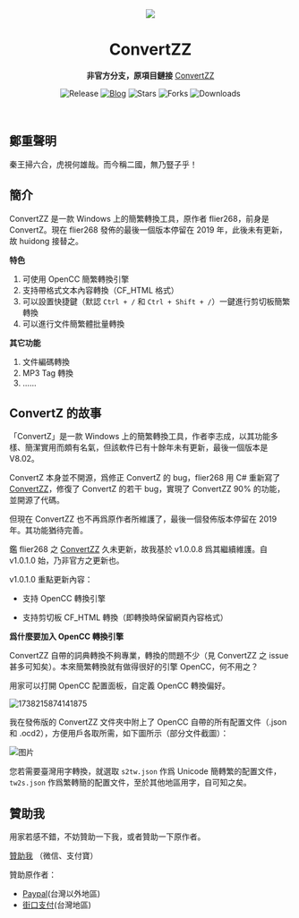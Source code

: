 <div align=center>
<img src="ConvertZZ/icon.ico"><br>
<h1>ConvertZZ</h1>
  
<b>非官方分支，原項目鏈接</b>
[ConvertZZ](https://github.com/flier268/ConvertZZ)

![Release](https://img.shields.io/github/v/release/zouhuidong/ConvertZZ)
[![Blog](https://img.shields.io/badge/blog-huidong.xyz-green.svg)](http://huidong.xyz)
![Stars](https://img.shields.io/github/stars/zouhuidong/ConvertZZ)
![Forks](https://img.shields.io/github/forks/zouhuidong/ConvertZZ)
![Downloads](https://img.shields.io/github/downloads/zouhuidong/ConvertZZ/total)
</div><br>

## 鄭重聲明
秦王掃六合，虎視何雄哉。而今稱二國，無乃豎子乎！

## 簡介

ConvertZZ 是一款 Windows 上的簡繁轉換工具，原作者 flier268，前身是 ConvertZ。現在 flier268 發佈的最後一個版本停留在 2019 年，此後未有更新，故 huidong 接替之。

**特色**
1. 可使用 OpenCC 簡繁轉換引擎
2. 支持帶格式文本內容轉換（CF_HTML 格式）
3. 可以設置快捷鍵（默認 `Ctrl + /` 和 `Ctrl + Shift + /`）一鍵進行剪切板簡繁轉換
4. 可以進行文件簡繁體批量轉換

**其它功能**
1. 文件編碼轉換
2. MP3 Tag 轉換
3. ……

## ConvertZ 的故事

「ConvertZ」是一款 Windows 上的簡繁轉換工具，作者李志成，以其功能多樣、簡潔實用而頗有名氣，但該軟件已有十餘年未有更新，最後一個版本是 V8.02。

ConvertZ 本身並不開源，爲修正 ConvertZ 的 bug，flier268 用 C# 重新寫了 [ConvertZZ](https://github.com/flier268/ConvertZZ)，修復了 ConvertZ 的若干 bug，實現了 ConvertZZ 90% 的功能，並開源了代碼。 

但現在 ConvertZZ 也不再爲原作者所維護了，最後一個發佈版本停留在 2019 年。其功能猶待完善。

鑑 flier268 之 [ConvertZZ](https://github.com/flier268/ConvertZZ) 久未更新，故我基於 v1.0.0.8 爲其繼續維護。自 v1.0.1.0 始，乃非官方之更新也。

v1.0.1.0 重點更新內容：

* 支持 OpenCC 轉換引擎

* 支持剪切板 CF_HTML 轉換（即轉換時保留網頁內容格式）

**爲什麼要加入 OpenCC 轉換引擎**

ConvertZZ 自帶的詞典轉換不夠專業，轉換的問題不少（見 ConvertZZ 之 issue 甚多可知矣）。本來簡繁轉換就有做得很好的引擎 OpenCC，何不用之？

用家可以打開 OpenCC 配置面板，自定義 OpenCC 轉換偏好。

![1738215874141875](https://github.com/user-attachments/assets/a26ca57e-b370-47b2-b9cb-78e73f4171be)

我在發佈版的 ConvertZZ 文件夾中附上了 OpenCC 自帶的所有配置文件（.json 和 .ocd2），方便用戶各取所需，如下圖所示（部分文件截圖）：

![图片](https://github.com/user-attachments/assets/54c05cc0-bd70-4b05-9a0a-57428087d795)

您若需要臺灣用字轉換，就選取 `s2tw.json` 作爲 Unicode 簡轉繁的配置文件，`tw2s.json` 作爲繁轉簡的配置文件，至於其他地區用字，自可知之矣。

## 贊助我

用家若感不錯，不妨贊助一下我，或者贊助一下原作者。

[贊助我](http://huidong.xyz/article.php?blog_id=1) （微信、支付寶）

贊助原作者：
* [Paypal](http://paypal.me/flier268)(台灣以外地區)
* [街口支付](https://i.imgur.com/IKowON0.png)(台灣地區)



